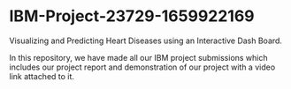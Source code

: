 # IBM-Project-23729-1659922169
Visualizing and Predicting Heart Diseases using an Interactive Dash Board.

In this repository, we have made all our IBM project submissions which includes our project report and demonstration of our project with a video link attached to it.
